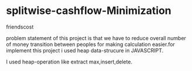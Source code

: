 # splitwise-cashflow-Minimization
friendscost

problem statement of this project is that we have to reduce overall number of money transition between peoples for making calculation easier.for implement this project i used heap data-strucure in JAVASCRIPT.

I used heap-operation like extract max,insert,delete.
